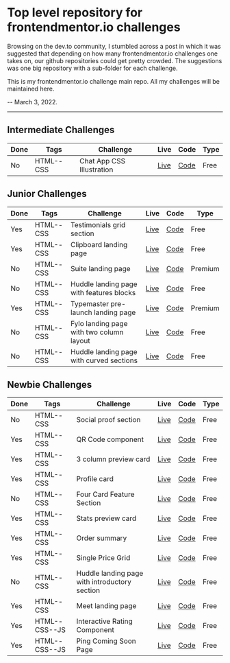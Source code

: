 # Top level repository for frontendmentor.io challenges

Browsing on the dev.to community, I stumbled across a post in which it was suggested that depending on how many frontendmentor.io challenges one takes on, our github repositories could get pretty crowded. The suggestions was one big repository with a sub-folder for each challenge.

This is my frontendmentor.io challenge main repo. All my challenges will be maintained here.

-- March 3, 2022.

---
## Intermediate Challenges


| Done | Tags  | Challenge | Live|  Code|  Type| 
| ---- | --- | -- |  -- | --  |  -- |
| No | HTML--CSS | Chat App CSS Illustration | [Live](https://fyrfli.github.io/frontendmentor-challenges/chat-app-css-illustration) | [Code](https://github.com/fyrfli/frontendmentor-challenges/tree/master/chat-app-css-illustration) | Free |

## Junior Challenges

| Done | Tags  | Challenge | Live|  Code|  Type| 
| ---- | --- | -- |  -- | --  |  -- |
| Yes | HTML--CSS     | Testimonials grid section  | [Live](https://fyrfli.github.io/frontendmentor-challenges/testimonials-grid) | [Code](https://github.com/fyrfli/frontendmentor-challenges/tree/master/testimonials-grid) |Free|
| Yes | HTML--CSS | Clipboard landing page | [Live](https://fyrfli.github.io/frontendmentor-challenges/clipboard-landing-page/) | [Code](https://github.com/fyrfli/frontendmentor-challenges/tree/master/clipboard-landing-page)| Free |
 No | HTML--CSS | Suite landing page | [Live](https://fyrfli.github.io/frontendmentor-challenges/suite-landing-page/) | [Code](https://github.com/fyrfli/frontendmentor-challenges/tree/master/suite-landing-page)| Premium |
| No | HTML--CSS | Huddle landing page with features blocks | [Live](https://fyrfli.github.io/frontendmentor-challenges/huddle-landing-page-feature-blocks/) | [Code](https://github.com/fyrfli/frontendmentor-challenges/tree/master/master/huddle-landing-page-feature-blocks)| Free |
| Yes | HTML--CSS | Typemaster pre-launch landing page | [Live](https://fyrfli.github.io/frontendmentor-challenges/typemaster-pre-launch-landing-page/) | [Code](https://github.com/fyrfli/frontendmentor-challenges/tree/master/typemaster-pre-launch-landing-page)| Premium |
| No | HTML--CSS | Fylo landing page with two column layout | [Live](https://fyrfli.github.io/frontendmentor-challenges/fylo-landing-page/) | [Code](https://github.com/fyrfli/frontendmentor-challenges/tree/master/master/fylo-landing-page)| Free |
| No | HTML--CSS | Huddle landing page with curved sections | [Live](https://fyrfli.github.io/frontendmentor-challenges/huddle-landing-page-with-curved-sections/) | [Code](https://github.com/fyrfli/frontendmentor-challenges/tree/master/master/huddle-landing-page-with-curved-sections)| Free |

## Newbie Challenges

| Done| Tags  | Challenge | Live|  Code|  Type| 
| ---- | --- | -- |  -- | --  |  -- |
| No | HTML--CSS     | Social proof section  | [Live](https://fyrfli.github.io/frontendmentor-challenges/social-proof-section/) | [Code](https://github.com/fyrfli/frontendmentor-challenges/tree/master/social-proof-section)| Free |
| Yes | HTML--CSS | QR Code component | [Live](https://fyrfli.github.io/frontendmentor-challenges/qr-code) | [Code](https://github.com/fyrfli/frontendmentor-challenges/tree/master/qr-code)| Free |
| Yes | HTML--CSS | 3 column preview card | [Live](https://fyrfli.github.io/frontendmentor-challenges/3-col-preview-card) | [Code](https://github.com/fyrfli/frontendmentor-challenges/tree/master/3-col-preview-card)| Free |
| Yes | HTML--CSS | Profile card | [Live](https://fyrfli.github.io/frontendmentor-challenges/profile-card) | [Code](https://github.com/fyrfli/frontendmentor-challenges/tree/master/profile-card) | Free |
| No | HTML--CSS | Four Card Feature Section | [Live](https://fyrfli.github.io/frontendmentor-challenges/four-card-feature-section) | [Code](https://github.com/fyrfli/frontendmentor-challenges/tree/master/four-card-feature-section)| Free |
| Yes | HTML--CSS | Stats preview card | [Live](https://fyrfli.github.io/frontendmentor-challenges/stats-preview-card) | [Code](https://github.com/fyrfli/frontendmentor-challenges/tree/master/stats-preview-card)| Free |
| Yes | HTML--CSS | Order summary | [Live](https://fyrfli.github.io/frontendmentor-challenges/order-summary) | [Code](https://github.com/fyrfli/frontendmentor-challenges/tree/master/order-summary)| Free |
| Yes | HTML--CSS | Single Price Grid | [Live](https://fyrfli.github.io/frontendmentor-challenges/single-price-grid) | [Code](https://github.com/fyrfli/frontendmentor-challenges/tree/master/simgle-price-grid)| Free |
| No | HTML--CSS | Huddle landing page with introductory section | [Live](https://fyrfli.github.io/frontendmentor-challenges/huddle-landing-page-with-single-introductory-section/) | [Code](https://github.com/fyrfli/frontendmentor-challenges/tree/master/master/huddle-landing-page-with-single-introductory-section)| Free |
| Yes | HTML--CSS | Meet landing page | [Live](https://fyrfli.github.io/frontendmentor-challenges/meet-landing-page/) | [Code](https://github.com/fyrfli/frontendmentor-challenges/tree/master/master/meet-landing-page)| Free |
| Yes | HTML--CSS--JS | Interactive Rating Component | [Live](https://fyrfli.github.io/frontendmentor-challenges/interactive-rating-component) | [Code](https://github.com/fyrfli/frontendmentor-challenges/tree/master/interactive-rating-component) | Free |
| Yes | HTML--CSS--JS | Ping Coming Soon Page | [Live](https://fyrfli.github.io/frontendmentor-challenges/ping-coming-soon/) | [Code](https://github.com/fyrfli/frontendmentor-challenges/tree/master/ping-coming-soon) | Free |